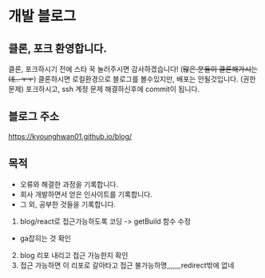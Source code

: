 # 개발 블로그

## 클론, 포크 환영합니다.

클론, 포크하시기 전에 스타 꾹 눌러주시면 감사하겠습니다! (~~많은 분들이 클론해가시는데.. ㅜㅜ~~)
클론하시면 로컬환경으로 블로그를 볼수있지만, 배포는 안될것입니다. (권한문제)
포크하시고, ssh 계정 문제 해결하신후에 commit이 됩니다.

## 블로그 주소

https://kyounghwan01.github.io/blog/

## 목적

- 오류와 해결한 과정을 기록합니다.
- 회사 개발하면서 얻은 인사이트를 기록합니다.
- 그 외, 공부한 것들을 기록합니다.

1. blog/react로 접근가능하도록 코딩 -> getBuild 함수 수정

- ga잡히는 것 확인

2. blog 리포 내리고 접근 가능한지 확인
3. 접근 가능하면 이 리포로 갈아타고 접근 불가능하명,,,,,,,redirect밖에 없네
